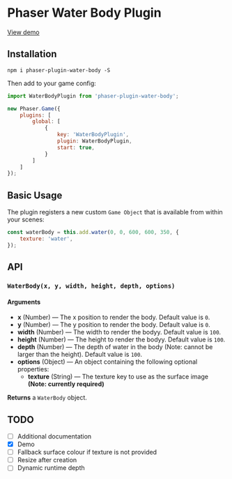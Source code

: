 # Phaser Water Body Plugin
[View demo](https://jorbascrumps.github.io/phaser-plugin-water-body/)

## Installation
```
npm i phaser-plugin-water-body -S
```
Then add to your game config:
```js
import WaterBodyPlugin from 'phaser-plugin-water-body';

new Phaser.Game({
    plugins: [
        global: [
            {
                key: 'WaterBodyPlugin',
                plugin: WaterBodyPlugin,
                start: true,
            }
        ]
    ]
});
```

## Basic Usage
The plugin registers a new custom `Game Object` that is available from within your scenes:
```javascript
const waterBody = this.add.water(0, 0, 600, 600, 350, {
    texture: 'water',
});
```

## API

### `WaterBody(x, y, width, height, depth, options)`
#### Arguments
* **x** (Number) &mdash; The x position to render the body. Default value is `0`.
* **y** (Number) &mdash; The y position to render the body. Default value is `0`.
* **width** (Number) &mdash; The width to render the bodyy. Default value is `100`.
* **height** (Number) &mdash; The height to render the bodyy. Default value is `100`.
* **depth** (Number) &mdash; The depth of water in the body (Note: cannot be larger than the height). Default value is `100`.
* **options** (Object) &mdash; An object containing the following optional properties:
  * **texture** (String) &mdash; The texture key to use as the surface image **(Note: currently required)**

**Returns** a `WaterBody` object.

## TODO
- [ ] Additional documentation
- [x] Demo
- [ ] Fallback surface colour if texture is not provided
- [ ] Resize after creation
- [ ] Dynamic runtime depth

